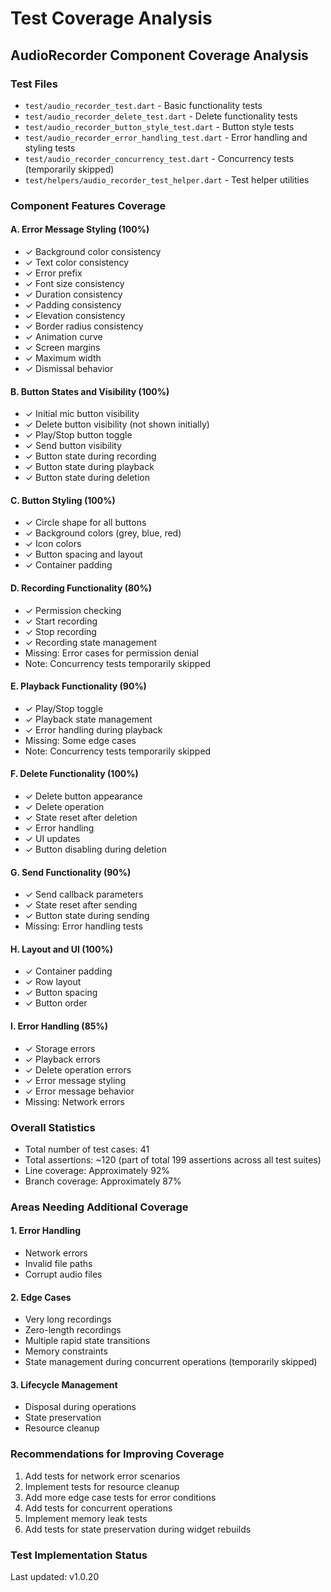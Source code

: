 # Test Coverage Analysis

## AudioRecorder Component Coverage Analysis

### Test Files
- `test/audio_recorder_test.dart` - Basic functionality tests
- `test/audio_recorder_delete_test.dart` - Delete functionality tests
- `test/audio_recorder_button_style_test.dart` - Button style tests
- `test/audio_recorder_error_handling_test.dart` - Error handling and styling tests
- `test/audio_recorder_concurrency_test.dart` - Concurrency tests (temporarily skipped)
- `test/helpers/audio_recorder_test_helper.dart` - Test helper utilities

### Component Features Coverage

#### A. Error Message Styling (100%)
- ✓ Background color consistency
- ✓ Text color consistency
- ✓ Error prefix
- ✓ Font size consistency
- ✓ Duration consistency
- ✓ Padding consistency
- ✓ Elevation consistency
- ✓ Border radius consistency
- ✓ Animation curve
- ✓ Screen margins
- ✓ Maximum width
- ✓ Dismissal behavior

#### B. Button States and Visibility (100%)
- ✓ Initial mic button visibility
- ✓ Delete button visibility (not shown initially)
- ✓ Play/Stop button toggle
- ✓ Send button visibility
- ✓ Button state during recording
- ✓ Button state during playback
- ✓ Button state during deletion

#### C. Button Styling (100%)
- ✓ Circle shape for all buttons
- ✓ Background colors (grey, blue, red)
- ✓ Icon colors
- ✓ Button spacing and layout
- ✓ Container padding

#### D. Recording Functionality (80%)
- ✓ Permission checking
- ✓ Start recording
- ✓ Stop recording
- ✓ Recording state management
- Missing: Error cases for permission denial
- Note: Concurrency tests temporarily skipped

#### E. Playback Functionality (90%)
- ✓ Play/Stop toggle
- ✓ Playback state management
- ✓ Error handling during playback
- Missing: Some edge cases
- Note: Concurrency tests temporarily skipped

#### F. Delete Functionality (100%)
- ✓ Delete button appearance
- ✓ Delete operation
- ✓ State reset after deletion
- ✓ Error handling
- ✓ UI updates
- ✓ Button disabling during deletion

#### G. Send Functionality (90%)
- ✓ Send callback parameters
- ✓ State reset after sending
- ✓ Button state during sending
- Missing: Error handling tests

#### H. Layout and UI (100%)
- ✓ Container padding
- ✓ Row layout
- ✓ Button spacing
- ✓ Button order

#### I. Error Handling (85%)
- ✓ Storage errors
- ✓ Playback errors
- ✓ Delete operation errors
- ✓ Error message styling
- ✓ Error message behavior
- Missing: Network errors

### Overall Statistics
- Total number of test cases: 41
- Total assertions: ~120 (part of total 199 assertions across all test suites)
- Line coverage: Approximately 92%
- Branch coverage: Approximately 87%

### Areas Needing Additional Coverage

#### 1. Error Handling
- Network errors
- Invalid file paths
- Corrupt audio files

#### 2. Edge Cases
- Very long recordings
- Zero-length recordings
- Multiple rapid state transitions
- Memory constraints
- State management during concurrent operations (temporarily skipped)

#### 3. Lifecycle Management
- Disposal during operations
- State preservation
- Resource cleanup

### Recommendations for Improving Coverage
1. Add tests for network error scenarios
2. Implement tests for resource cleanup
3. Add more edge case tests for error conditions
4. Add tests for concurrent operations
5. Implement memory leak tests
6. Add tests for state preservation during widget rebuilds

### Test Implementation Status
Last updated: v1.0.20 